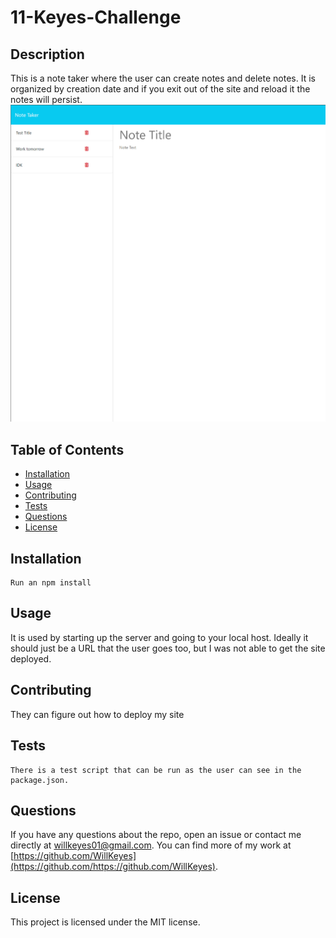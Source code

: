 # 11-Keyes-Challenge

## Description

This is a note taker where the user can create notes and delete notes. It is organized by creation date and if you exit out of the site and reload it the notes will persist.
![alt text](image.png)

## Table of Contents

- [Installation](#installation)
- [Usage](#usage)
- [Contributing](#contributing)
- [Tests](#tests)
- [Questions](#questions)
- [License](#license)

## Installation

```
Run an npm install
```

## Usage

It is used by starting up the server and going to your local host. Ideally it should just be a URL that the user goes too, but I was not able to get the site deployed.

## Contributing

They can figure out how to deploy my site

## Tests

```
There is a test script that can be run as the user can see in the package.json.
```

## Questions

If you have any questions about the repo, open an issue or contact me directly at willkeyes01@gmail.com. You can find more of my work at [https://github.com/WillKeyes](https://github.com/https://github.com/WillKeyes).

## License

This project is licensed under the MIT license.
  